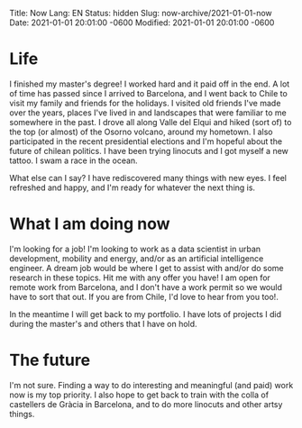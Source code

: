 Title: Now
Lang: EN
Status: hidden
Slug: now-archive/2021-01-01-now
Date: 2021-01-01 20:01:00 -0600
Modified: 2021-01-01 20:01:00 -0600

<!-- January 2021 -->

# Life

I finished my master's degree! I worked hard and it paid off in the end. A lot of time has passed since I arrived to Barcelona, and I went back to Chile to visit my family and friends for the holidays. I visited old friends I've made over the years, places I've lived in and landscapes that were familiar to me somewhere in the past. I drove all along Valle del Elqui and hiked (sort of) to the top (or almost) of the Osorno volcano, around my hometown. I also participated in the recent presidential elections and I'm hopeful about the future of chilean politics. I have been trying linocuts and I got myself a new tattoo. I swam a race in the ocean.

What else can I say? I have rediscovered many things with new eyes. I feel refreshed and happy, and I'm ready for whatever the next thing is.

# What I am doing now

I'm looking for a job! I'm looking to work as a data scientist in urban development, mobility and energy, and/or as an artificial intelligence engineer. A dream job would be where I get to assist with and/or do some research in these topics. Hit me with any offer you have! I am open for remote work from Barcelona, and I don't have a work permit so we would have to sort that out. If you are from Chile, I'd love to hear from you too!.

In the meantime I will get back to my portfolio. I have lots of projects I did during the master's and others that I have on hold.

# The future

I'm not sure. Finding a way to do interesting and meaningful (and paid) work now is my top priority. I also hope to get back to train with the colla of castellers de Gràcia in Barcelona, and to do more linocuts and other artsy things.
